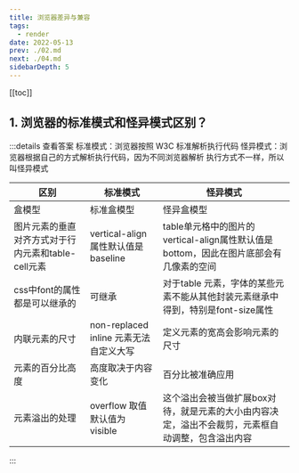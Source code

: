 ```yaml
---
title: 浏览器差异与兼容
tags: 
  - render
date: 2022-05-13
prev: ./02.md
next: ./04.md
sidebarDepth: 5
---
```

[[toc]]
## 1. 浏览器的标准模式和怪异模式区别？

:::details 查看答案
标准模式：浏览器按照 W3C 标准解析执行代码
怪异模式：浏览器根据自己的方式解析执行代码，因为不同浏览器解析 执行方式不一样，所以叫怪异模式

|区别|标准模式|怪异模式|
|---|---|---|
|盒模型|标准盒模型|怪异盒模型|
|图片元素的垂直对齐方式对于行内元素和table-cell元素|vertical-align属性默认值是baseline|table单元格中的图片的vertical-align属性默认值是 bottom，因此在图片底部会有几像素的空间|
|css中font的属性都是可以继承的|可继承|对于table 元素，字体的某些元素不能从其他封装元素继承中得到，特别是font-size属性|
|内联元素的尺寸|non-replaced inline 元素无法自定义大写|定义元素的宽高会影响元素的尺寸|
|元素的百分比高度|高度取决于内容变化|百分比被准确应用|
|元素溢出的处理|overflow 取值默认值为 visible|这个溢出会被当做扩展box对待，就是元素的大小由内容决定，溢出不会裁剪，元素框自动调整，包含溢出内容|
:::

